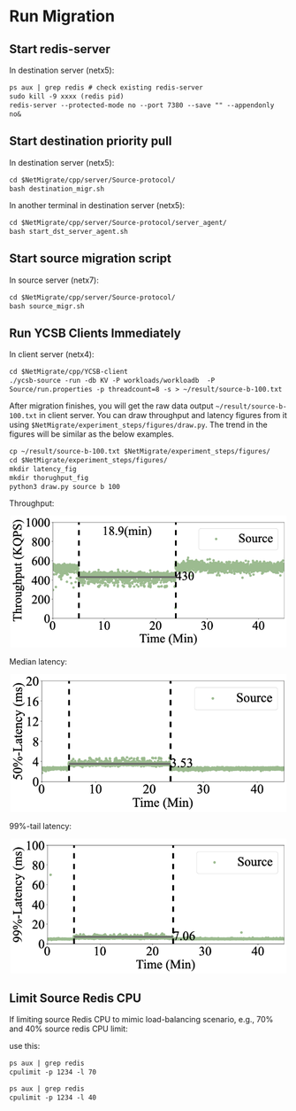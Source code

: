 # Run Migration  

## Start redis-server 
In destination server (netx5):
```
ps aux | grep redis # check existing redis-server
sudo kill -9 xxxx (redis pid)
redis-server --protected-mode no --port 7380 --save "" --appendonly no&
```


## Start destination priority pull 
In destination server (netx5):

```
cd $NetMigrate/cpp/server/Source-protocol/
bash destination_migr.sh
```

In another terminal in destination server (netx5):
```
cd $NetMigrate/cpp/server/Source-protocol/server_agent/
bash start_dst_server_agent.sh
```



## Start source migration script
In source server (netx7):
```
cd $NetMigrate/cpp/server/Source-protocol/
bash source_migr.sh
```


## Run YCSB Clients Immediately
In client server (netx4):

```
cd $NetMigrate/cpp/YCSB-client
./ycsb-source -run -db KV -P workloads/workloadb  -P Source/run.properties -p threadcount=8 -s > ~/result/source-b-100.txt
```

After migration finishes, you will get the raw data output ```~/result/source-b-100.txt``` in client server. You can draw throughput and latency figures from it using ```$NetMigrate/experiment_steps/figures/draw.py```. The trend in the figures will be similar as the below examples.
```
cp ~/result/source-b-100.txt $NetMigrate/experiment_steps/figures/
cd $NetMigrate/experiment_steps/figures/
mkdir latency_fig
mkdir thorughput_fig
python3 draw.py source b 100
```

Throughput:

<p align="center">
  <img src="./figures/source-b-100.png" width="500">
</p>

Median latency:

<p align="center">
  <img src="./figures/source-5-100-50.png" width="500">
</p>

99%-tail latency:

<p align="center">
  <img src="./figures/source-5-100-99.png" width="500">
</p>


## Limit Source Redis CPU
If limiting source Redis CPU to mimic load-balancing scenario, e.g., 70% and 40% source redis CPU limit:

use this:
```
ps aux | grep redis
cpulimit -p 1234 -l 70
```

```
ps aux | grep redis
cpulimit -p 1234 -l 40
```

